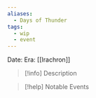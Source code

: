 ```yaml
---
aliases:
  - Days of Thunder
tags:
  - wip
  - event
---
```

Date:
Era: [[Irachron]]

>[!info] Description

>[!help] Notable Events